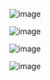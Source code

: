 ![image](https://github.com/user-attachments/assets/2331a480-e9f7-4b7d-bf18-d2e33b715d12)

![image](https://github.com/user-attachments/assets/ddca0467-43a2-4523-9131-6a9d1594500f)

![image](https://github.com/user-attachments/assets/7f3a1c0c-1de7-4c16-976e-08c531302b2d)

![image](https://github.com/user-attachments/assets/47180509-bd66-4425-b5a2-1cde212ab51e)
